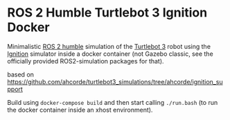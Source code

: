 # ROS 2 Humble Turtlebot 3 Ignition Docker
Minimalistic [ROS 2 humble](https://docs.ros.org/en/humble/index.html) simulation of the [Turtlebot 3](https://www.turtlebot.com/turtlebot3/) robot using the [Ignition](https://ignitionrobotics.org/) simulator inside a docker container (not Gazebo classic, see the officially provided ROS2-simulation packages for that).

based on https://github.com/ahcorde/turtlebot3_simulations/tree/ahcorde/ignition_support

Build using `docker-compose build` and then start calling `./run.bash` (to run the docker container inside an xhost environment).
